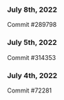 ### July 8th, 2022

Commit #289798

### July 5th, 2022

Commit #314353


### July 4th, 2022

Commit #72281
